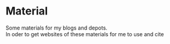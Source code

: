 # Material
Some materials for my blogs and depots.  
In oder to get websites of these materials for me to use and cite
